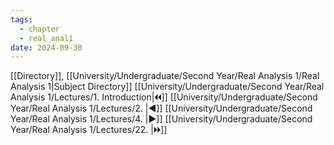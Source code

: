 ```yaml
---
tags:
  - chapter
  - real_anal1
date: 2024-09-30
---
```

[[Directory]], [[University/Undergraduate/Second Year/Real Analysis 1/Real Analysis 1|Subject Directory]]
[[University/Undergraduate/Second Year/Real Analysis 1/Lectures/1. Introduction|🞀🞀]] [[University/Undergraduate/Second Year/Real Analysis 1/Lectures/2. |◀]] [[University/Undergraduate/Second Year/Real Analysis 1/Lectures/4. |▶]] [[University/Undergraduate/Second Year/Real Analysis 1/Lectures/22. |🞂🞂]]
# 
## 
### 